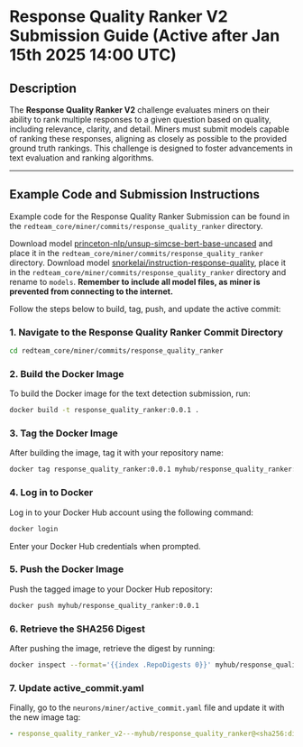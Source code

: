 # Response Quality Ranker V2 Submission Guide (Active after Jan 15th 2025 14:00 UTC)

## Description

The **Response Quality Ranker V2** challenge evaluates miners on their ability to rank multiple responses to a given question based on quality, including relevance, clarity, and detail. Miners must submit models capable of ranking these responses, aligning as closely as possible to the provided ground truth rankings. This challenge is designed to foster advancements in text evaluation and ranking algorithms.

---

## Example Code and Submission Instructions

Example code for the Response Quality Ranker Submission can be found in the `redteam_core/miner/commits/response_quality_ranker` directory.

Download model [princeton-nlp/unsup-simcse-bert-base-uncased](https://huggingface.co/princeton-nlp/unsup-simcse-bert-base-uncased) and place it in the `redteam_core/miner/commits/response_quality_ranker` directory.
Download model [snorkelai/instruction-response-quality](https://huggingface.co/snorkelai/instruction-response-quality), place it in the `redteam_core/miner/commits/response_quality_ranker` directory and rename to `models`.  **Remember to include all model files, as miner is prevented from connecting to the internet.**

Follow the steps below to build, tag, push, and update the active commit:

### 1. Navigate to the Response Quality Ranker Commit Directory

```sh
cd redteam_core/miner/commits/response_quality_ranker
```

### 2. Build the Docker Image

To build the Docker image for the text detection submission, run:

```sh
docker build -t response_quality_ranker:0.0.1 .
```

### 3. Tag the Docker Image

After building the image, tag it with your repository name:

```sh
docker tag response_quality_ranker:0.0.1 myhub/response_quality_ranker:0.0.1
```

### 4. Log in to Docker

Log in to your Docker Hub account using the following command:

```sh
docker login
```

Enter your Docker Hub credentials when prompted.

### 5. Push the Docker Image

Push the tagged image to your Docker Hub repository:

```sh
docker push myhub/response_quality_ranker:0.0.1
```

### 6. Retrieve the SHA256 Digest

After pushing the image, retrieve the digest by running:

```sh
docker inspect --format='{{index .RepoDigests 0}}' myhub/response_quality_ranker:0.0.1
```

### 7. Update active_commit.yaml

Finally, go to the `neurons/miner/active_commit.yaml` file and update it with the new image tag:

```yaml
- response_quality_ranker_v2---myhub/response_quality_ranker@<sha256:digest>
```
